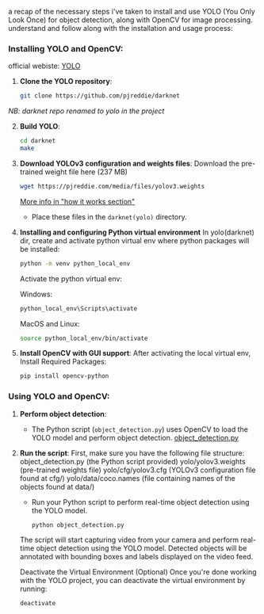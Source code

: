 a recap of the necessary steps i've taken to install and use YOLO (You Only Look Once) for object detection, along with OpenCV for image processing. understand and follow along with the installation and usage process:

### Installing YOLO and OpenCV:

official webiste: [YOLO](https://pjreddie.com/darknet/yolo/)

1. **Clone the YOLO repository**:
   ```bash
   git clone https://github.com/pjreddie/darknet
   ```

<i>NB: darknet repo renamed to yolo in the project</i>

2. **Build YOLO**:
   ```bash
   cd darknet
   make
   ```

3. **Download YOLOv3 configuration and weights files**:
    Download the pre-trained weight file here (237 MB)
    ```bash
    wget https://pjreddie.com/media/files/yolov3.weights
    ```
    [More info in "how it works section"](https://pjreddie.com/darknet/yolo/#:~:text=weights-,How%20It%20Works,-Prior%20detection%20systems)
   - Place these files in the `darknet(yolo)` directory.

5. **Installing and configuring Python virtual environment**
   In yolo(darknet) dir, create and activate python virtual env where python packages will be installed:
   
   ```bash
   python -m venv python_local_env
   ```
   Activate the python virtual env:

   Windows:
   ```bash
   python_local_env\Scripts\activate
   ```
   MacOS and Linux:
   ```bash
   source python_local_env/bin/activate
   ```

6. **Install OpenCV with GUI support**:
   After activating the local virtual env, Install Required Packages:
   ```bash
   pip install opencv-python
   ```

### Using YOLO and OpenCV:

1. **Perform object detection**:
   - The Python script (`object_detection.py`) uses OpenCV to load the YOLO model and perform object detection.
   [object_detection.py](yolo/object_detection.py)


2. **Run the script**:
    First, make sure you have the following file structure:
    object_detection.py (the Python script provided)
    yolo/yolov3.weights (pre-trained weights file)
    yolo/cfg/yolov3.cfg (YOLOv3 configuration file found at cfg/)
    yolo/data/coco.names (file containing names of the objects found at data/)
   - Run your Python script to perform real-time object detection using the YOLO model.

     ```bash
     python object_detection.py
     ```
    The script will start capturing video from your camera and perform real-time object detection using the YOLO model. Detected objects will be annotated with bounding boxes and labels displayed on the video feed.

    Deactivate the Virtual Environment (Optional)
    Once you're done working with the YOLO project, you can deactivate the virtual environment by running:
    ```bash
    deactivate
    ```















